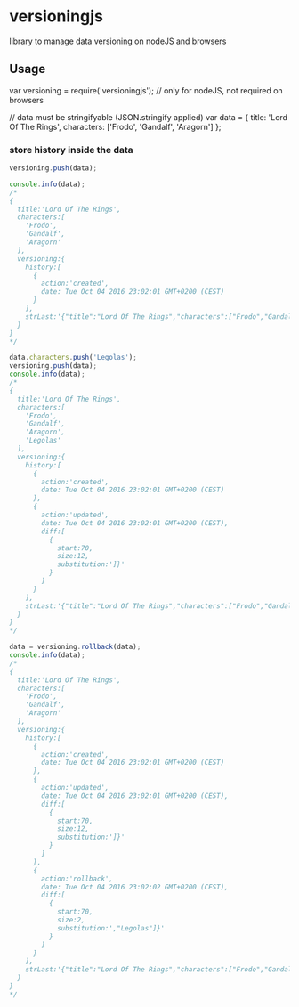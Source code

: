 # versioningjs
library to manage data versioning on nodeJS and browsers

## Usage
var versioning = require('versioningjs'); // only for nodeJS, not required on browsers

// data must be stringifyable (JSON.stringify applied)
var data = {
  title: 'Lord Of The Rings',
  characters: ['Frodo', 'Gandalf', 'Aragorn']
};

### store history inside the data
```javascript
versioning.push(data);

console.info(data);
/*
{
  title:'Lord Of The Rings',
  characters:[
    'Frodo',
    'Gandalf',
    'Aragorn'
  ],
  versioning:{
    history:[
      {
        action:'created',
        date: Tue Oct 04 2016 23:02:01 GMT+0200 (CEST)
      }
    ],
    strLast:'{"title":"Lord Of The Rings","characters":["Frodo","Gandalf","Aragorn"]}'
  }
}
*/

data.characters.push('Legolas');
versioning.push(data);
console.info(data);
/*
{
  title:'Lord Of The Rings',
  characters:[
    'Frodo',
    'Gandalf',
    'Aragorn',
    'Legolas'
  ],
  versioning:{
    history:[
      {
        action:'created',
        date: Tue Oct 04 2016 23:02:01 GMT+0200 (CEST)
      },
      {
        action:'updated',
        date: Tue Oct 04 2016 23:02:01 GMT+0200 (CEST),
        diff:[
          {
            start:70,
            size:12,
            substitution:']}'
          }
        ]
      }
    ],
    strLast:'{"title":"Lord Of The Rings","characters":["Frodo","Gandalf","Aragorn","Legolas"]}'
  }
}
*/

data = versioning.rollback(data);
console.info(data);
/*
{
  title:'Lord Of The Rings',
  characters:[
    'Frodo',
    'Gandalf',
    'Aragorn'
  ],
  versioning:{
    history:[
      {
        action:'created',
        date: Tue Oct 04 2016 23:02:01 GMT+0200 (CEST)
      },
      {
        action:'updated',
        date: Tue Oct 04 2016 23:02:01 GMT+0200 (CEST),
        diff:[
          {
            start:70,
            size:12,
            substitution:']}'
          }
        ]
      },
      {
        action:'rollback',
        date: Tue Oct 04 2016 23:02:02 GMT+0200 (CEST),
        diff:[
          {
            start:70,
            size:2,
            substitution:',"Legolas"]}'
          }
        ]
      }
    ],
    strLast:'{"title":"Lord Of The Rings","characters":["Frodo","Gandalf","Aragorn"]}'
  }
}
*/
```
